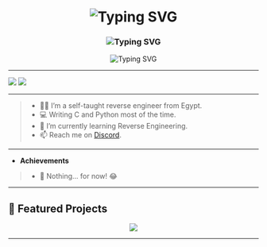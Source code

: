 <h1 align="center">
  <img src="https://readme-typing-svg.herokuapp.com?font=Fira+Code&weight=700&size=28&duration=1000&pause=1000&color=0BA922&center=true&vCenter=true&random=false&width=550&repeat=false&lines=Hi 👋, I'm 0xilovebits" alt="Typing SVG" />
</h1>

<h3 align="center">
  <img src="https://readme-typing-svg.herokuapp.com?font=Fira+Code&weight=600&size=20&duration=1000&pause=1000&color=0BA922&center=true&vCenter=true&repeat=false&random=false&width=950&lines=A passionate Reverse Engineer exploring the depths of binaries and systems 🕵️‍♂️" alt="Typing SVG" />
</h3>

<p align="center">
  <img src="https://readme-typing-svg.herokuapp.com?font=Fira+Code&weight=500&size=18&duration=3000&pause=1000&color=0BA922&center=true&vCenter=true&random=false&width=450&lines=Welcome+to+my+GitHub+Profile!;Reverse+Engineering+Enthusiast;Malware+Analyst;Always+Learning+%26+Sharing!" alt="Typing SVG" />
</p>

---

![](https://github-profile-summary-cards.vercel.app/api/cards/stats?username=0xilovebits&theme=github_dark)
![](http://github-profile-summary-cards.vercel.app/api/cards/most-commit-language?username=0xilovebits&theme=github_dark)

---
> - 🕵️‍♂️ I’m a self-taught reverse engineer from Egypt.  
> - 💻 Writing C and Python most of the time.
> - 🌱 I’m currently learning Reverse Engineering.
> - 📫 Reach me on [Discord](https://discord.com/users/0xilovebits).  
---



- **Achievements**
> - 🥇 Nothing... for now! 😂  

---
## 🚀 Featured Projects

<p align="center">
  <a href="https://github.com/0xilovebits/x86-emulator-in-c">
    <img src="https://github-readme-stats.vercel.app/api/pin/?username=0xilovebits&repo=x86-emulator-in-c&theme=github_dark" />
  </a>
</p>

---
